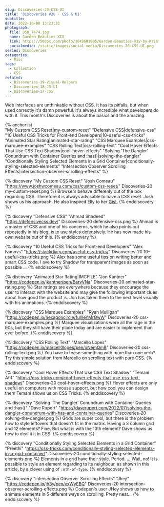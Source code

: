 ```yaml
---
slug: Discoveries-20-CSS-UI
title: 'Discoveries #20 - CSS & UI'
subtitle:
date: 2022-10-08 13:23:33
photograph:
  file: D50_7474.jpg
  name: Garden Beauties XIV
  link: https://500px.com/photo/1049601905/Garden-Beauties-XIV-by-Kristof-Zerbe/
  socialmedia: /static/images/social-media/Discoveries-20-CSS-UI.png
series: Discoveries
categories:
  - Misc
tags:
  - Collection
  - CSS
related:
  - Discoveries-19-Visual-Helpers
  - Discoveries-18-JS-UI
  - Discoveries-17-CSS
---
```


Web interfaces are unthinkable without CSS. It has its pitfalls, but when used correctly it's damn powerful. It's always incredible what developers do with it. This month's Discoveries is about the basics and the amazing.

{% anchorlist  
  "My Custom CSS Reset|my-custom-reset"
  "Defensive CSS|defensive-css"
  "10 Useful CSS Tricks for Front-end Developers|10-useful-css-tricks"
  "Animated Star Rating|animated-star-rating"
  "CSS Marquee Examples|css-marquee-examples"
  "CSS Rolling Text|css-rolling-text"
  "Cool Hover Effects That Use CSS Text Shadow|cool-hover-effects"
  "Solving 'The Dangler' Conundrum with Container Queries and :has()|solving-the-dangler"
  "Conditionally Styling Selected Elements in a Grid Container|conditionally-styling-selected-elements"
  "Intersection Observer Scrolling Effects|intersection-observer-scrolling-effects"
%}

<!-- more -->

{% discovery "My Custom CSS Reset" "Josh Comeau" "https://www.joshwcomeau.com/css/custom-css-reset/" Discoveries-20 my-custom-reset.png %}
Browsers behave differenly out of the box regarding CSS. Therefore it is always advisable to have a CSS reset. Josh shows us his approach. He also inspired Elly to her [Gist](https://gist.github.com/EllyLoel/4ff8a6472247e6dd2315fd4038926522).
{% enddiscovery %}

{% discovery "Defensive CSS" "Ahmad Shadeed" "https://defensivecss.dev/" Discoveries-20 defensive-css.png %}
Ahmad is a master of CSS and one of his concerns, which he also points out repeatedly in his blog, is to use styles defensively. He has now made his own website out of this.
{% enddiscovery %}

{% discovery "10 Useful CSS Tricks for Front-end Developers" "Alex Ivanovs" "https://stackdiary.com/useful-css-tricks/" Discoveries-20 10-useful-css-tricks.png %}
Alex has some useful tips on writing better and smart CSS code. I ave to try Shadow for transparent images as soon as possible ...
{% enddiscovery %}

{% discovery "Animated Star Rating|IMGFILE" "Jon Kantner" "https://codepen.io/jkantner/pen/BarvVNa" Discoveries-20 animated-star-rating.png %}
Star ratings are everywhere because they encourage the user to interact with the website and may give the following important clues about how good the product is. Jon has taken them to the next level visually with his animations.
{% enddiscovery %}

{% discovery "CSS Marquee Examples" "Ryan Mulligan" "https://codepen.io/hexagoncircle/full/eYMrGwW" Discoveries-20 css-marquee-examples.png %}
Marquee visualizations were all the rage in the 90s, but they still have their place today and are easier to implement than ever before.
{% enddiscovery %}

{% discovery "CSS Rolling Text" "Marcello Lopes" "https://codepen.io/marcell0lopes/pen/oNemQmB" Discoveries-20 css-rolling-text.png %}
You have to tease something with more than one verb? Try this simple solution from Marcello on scrolling text with pure CSS.
{% enddiscovery %}

{% discovery "Cool Hover Effects That Use CSS Text Shadow" "Temani Afif" "https://css-tricks.com/cool-hover-effects-that-use-css-text-shadow/" Discoveries-20 cool-hover-effects.png %}
Hover effects are only useful on computers with mouse support, but how cool you can design them Temani shows us on CSS Tricks.
{% enddiscovery %}

{% discovery "Solving 'The Dangler' Conundrum with Container Queries and :has()" "Dave Rupert" "https://daverupert.com/2022/07/solving-the-dangler-conundrum-with-has-and-container-queries" Discoveries-20 solving-the-dangler.png %}
Grids are super cool, but there is the problem how to style leftovers that doesn't fit in the matrix. Having a 3 column grid and 12 elements? Fine. But what is with the 13th element? Dave shows us how to deal it it in CSS.
{% enddiscovery %}

{% discovery "Conditionally Styling Selected Elements in a Grid Container" "Preethi" "https://css-tricks.com/conditionally-styling-selected-elements-in-a-grid-container/" Discoveries-20 conditionally-styling-selected-elements.png %}
Elements in a grid have their style. Period. ... Wait, no! It is possible to style an element regarding to its neighbour, as shown in this article, by a clever using of ``:nth-of-type``.
{% enddiscovery %}

{% discovery "Intersection Observer Scrolling Effects" "Jhey" "https://codepen.io/jh3y/pen/xxWyEBQ" Discoveries-20 intersection-observer-scrolling-effects.png %}
Codepen's user JHey shows us how to animate elements in 5 different ways on scrolling. Pretty neat...
{% enddiscovery %}
